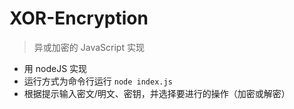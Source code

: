 # XOR-Encryption
> 异或加密的 JavaScript 实现

- 用 nodeJS 实现
- 运行方式为命令行运行 `node index.js`
- 根据提示输入密文/明文、密钥，并选择要进行的操作（加密或解密）
